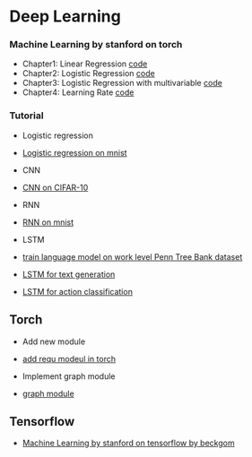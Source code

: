 # Deep Learning

### Machine Learning by stanford on torch
- Chapter1: Linear Regression [code](torch/ex1/ex1.ipynb)
- Chapter2: Logistic Regression [code](torch/ex2/ex2.ipynb)
- Chapter3: Logistic Regression with multivariable [code](torch/ex3/ex3.ipynb)
- Chapter4: Learning Rate [code](torch/ex4/NN-feval.ipynb)

### Tutorial
- Logistic regression
 - [Logistic regression on mnist](torch/practical/practical3/practical3.ipynb)

- CNN
 - [CNN on CIFAR-10](torch/Tutorial/CIFAR-10.ipynb)

- RNN
 - [RNN on mnist](torch/rnn/rnnmnist.ipynb)

- LSTM
 - [train language model on work level Penn Tree Bank dataset](torch/lstm)
 - [LSTM for text generation](torch/practical/practical6)
 - [LSTM for action classification](torch/VC)

## Torch
- Add new module
 - [add requ modeul in torch](torch/practical/practical4/requ.lua)

- Implement graph module
 - [graph module](torch/practical/practical5/practical5-nngraph.ipynb)

## Tensorflow
- [Machine Learning by stanford on tensorflow by beckgom](https://github.com/MLinTT/ML2016/tree/master/tensorFlow)
